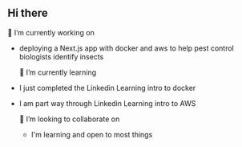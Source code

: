 ## Hi there

🔭 I’m currently working on 
- deploying a Next.js app with docker and aws to help pest control biologists identify insects

  🌱 I’m currently learning
- I just completed the Linkedin Learning intro to docker
- I am part way through Linkedin Learning intro to AWS

  👯 I’m looking to collaborate on
  - I'm learning and open to most things

<!--
**cntencra/cntencra** is a ✨ _special_ ✨ repository because its `README.md` (this file) appears on your GitHub profile.

Here are some ideas to get you started:

- 🔭 I’m currently working on ...
- 🌱 I’m currently learning ...
- 👯 I’m looking to collaborate on ...
- 🤔 I’m looking for help with ...
- 💬 Ask me about ...
- 📫 How to reach me: ...
- 😄 Pronouns: ...
- ⚡ Fun fact: ...
-->
